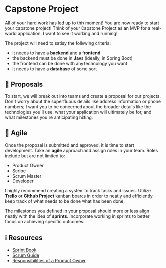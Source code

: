# Capstone Project

All of your hard work has led up to this moment! You are now ready to start your capstone project! Think of your Capstone Project as an MVP for a real-world application. I want to see it working and running!

The project will need to satisy the following criteria:

- it needs to have a **backend** and a **frontend**
- the backend must be done in **Java** (ideally, in Spring Boot)
- the frontend can be done with any technology you want
- it needs to have a **database** of some sort

## 📃 Proposals

To start, we will break out into teams and create a proposal for our projects. Don't worry about the superfluous details like address information or phone numbers; I want you to be concerned about the broader details like the technologies you'll use, what your application will ultimately be for, and what milestones you're anticipating hitting.

## 🔄 Agile

Once the proposal is submitted and approved, it is time to start development. Take an **agile** approach and assign roles in your team. Roles include but are not limited to:

- Product Owner
- Scribe
- Scrum Master
- Developer

I highly recommend creating a system to track tasks and issues. Utilize **Trello** or **Github Project** kanban boards in order to neatly and efficiently keep track of what needs to be done what has been done.

The milestones you defined in your proposal should more or less align neatly with the idea of **sprints**. Incorporate working in sprints to better focus on achieving specific outcomes.

## ℹ️ Resources

- [Sprint Book](https://www.thesprintbook.com/)
- [Scrum Guide](https://scrumguides.org/scrum-guide.html)
- [Responsibilities of a Product Owner](https://www.lucidchart.com/blog/product-owner-roles-and-responsibilities)